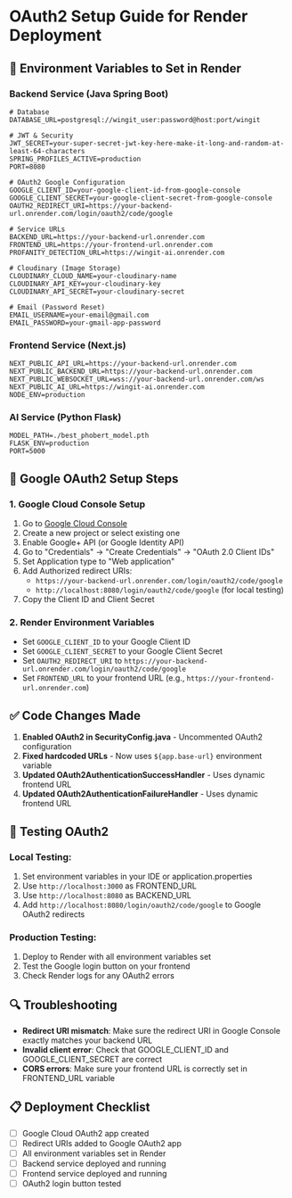 # OAuth2 Setup Guide for Render Deployment

## 🔧 Environment Variables to Set in Render

### Backend Service (Java Spring Boot)
```
# Database
DATABASE_URL=postgresql://wingit_user:password@host:port/wingit

# JWT & Security
JWT_SECRET=your-super-secret-jwt-key-here-make-it-long-and-random-at-least-64-characters
SPRING_PROFILES_ACTIVE=production
PORT=8080

# OAuth2 Google Configuration
GOOGLE_CLIENT_ID=your-google-client-id-from-google-console
GOOGLE_CLIENT_SECRET=your-google-client-secret-from-google-console
OAUTH2_REDIRECT_URI=https://your-backend-url.onrender.com/login/oauth2/code/google

# Service URLs
BACKEND_URL=https://your-backend-url.onrender.com
FRONTEND_URL=https://your-frontend-url.onrender.com
PROFANITY_DETECTION_URL=https://wingit-ai.onrender.com

# Cloudinary (Image Storage)
CLOUDINARY_CLOUD_NAME=your-cloudinary-name
CLOUDINARY_API_KEY=your-cloudinary-key
CLOUDINARY_API_SECRET=your-cloudinary-secret

# Email (Password Reset)
EMAIL_USERNAME=your-email@gmail.com
EMAIL_PASSWORD=your-gmail-app-password
```

### Frontend Service (Next.js)
```
NEXT_PUBLIC_API_URL=https://your-backend-url.onrender.com
NEXT_PUBLIC_BACKEND_URL=https://your-backend-url.onrender.com
NEXT_PUBLIC_WEBSOCKET_URL=wss://your-backend-url.onrender.com/ws
NEXT_PUBLIC_AI_URL=https://wingit-ai.onrender.com
NODE_ENV=production
```

### AI Service (Python Flask)
```
MODEL_PATH=./best_phobert_model.pth
FLASK_ENV=production
PORT=5000
```

## 🚀 Google OAuth2 Setup Steps

### 1. Google Cloud Console Setup
1. Go to [Google Cloud Console](https://console.cloud.google.com/)
2. Create a new project or select existing one
3. Enable Google+ API (or Google Identity API)
4. Go to "Credentials" → "Create Credentials" → "OAuth 2.0 Client IDs"
5. Set Application type to "Web application"
6. Add Authorized redirect URIs:
   - `https://your-backend-url.onrender.com/login/oauth2/code/google`
   - `http://localhost:8080/login/oauth2/code/google` (for local testing)
7. Copy the Client ID and Client Secret

### 2. Render Environment Variables
- Set `GOOGLE_CLIENT_ID` to your Google Client ID
- Set `GOOGLE_CLIENT_SECRET` to your Google Client Secret
- Set `OAUTH2_REDIRECT_URI` to `https://your-backend-url.onrender.com/login/oauth2/code/google`
- Set `FRONTEND_URL` to your frontend URL (e.g., `https://your-frontend-url.onrender.com`)

## ✅ Code Changes Made

1. **Enabled OAuth2 in SecurityConfig.java** - Uncommented OAuth2 configuration
2. **Fixed hardcoded URLs** - Now uses `${app.base-url}` environment variable
3. **Updated OAuth2AuthenticationSuccessHandler** - Uses dynamic frontend URL
4. **Updated OAuth2AuthenticationFailureHandler** - Uses dynamic frontend URL

## 🧪 Testing OAuth2

### Local Testing:
1. Set environment variables in your IDE or application.properties
2. Use `http://localhost:3000` as FRONTEND_URL
3. Use `http://localhost:8080` as BACKEND_URL
4. Add `http://localhost:8080/login/oauth2/code/google` to Google OAuth2 redirects

### Production Testing:
1. Deploy to Render with all environment variables set
2. Test the Google login button on your frontend
3. Check Render logs for any OAuth2 errors

## 🔍 Troubleshooting

- **Redirect URI mismatch**: Make sure the redirect URI in Google Console exactly matches your backend URL
- **Invalid client error**: Check that GOOGLE_CLIENT_ID and GOOGLE_CLIENT_SECRET are correct
- **CORS errors**: Make sure your frontend URL is correctly set in FRONTEND_URL variable

## 📋 Deployment Checklist

- [ ] Google Cloud OAuth2 app created
- [ ] Redirect URIs added to Google OAuth2 app
- [ ] All environment variables set in Render
- [ ] Backend service deployed and running
- [ ] Frontend service deployed and running
- [ ] OAuth2 login button tested
